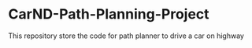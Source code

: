 # CarND-Path-Planning-Project
This repository store the code for path planner to drive a car on highway

